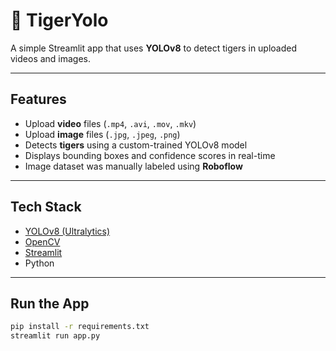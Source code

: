 # 🐅 TigerYolo

A simple Streamlit app that uses **YOLOv8** to detect tigers in uploaded videos and images.

---

## Features

- Upload **video** files (`.mp4`, `.avi`, `.mov`, `.mkv`)
- Upload **image** files (`.jpg`, `.jpeg`, `.png`)
- Detects **tigers** using a custom-trained YOLOv8 model
- Displays bounding boxes and confidence scores in real-time
- Image dataset was manually labeled using **Roboflow**

---

## Tech Stack

- [YOLOv8 (Ultralytics)](https://github.com/ultralytics/ultralytics)
- [OpenCV](https://opencv.org/)
- [Streamlit](https://streamlit.io/)
- Python

---

## Run the App

```bash
pip install -r requirements.txt
streamlit run app.py
